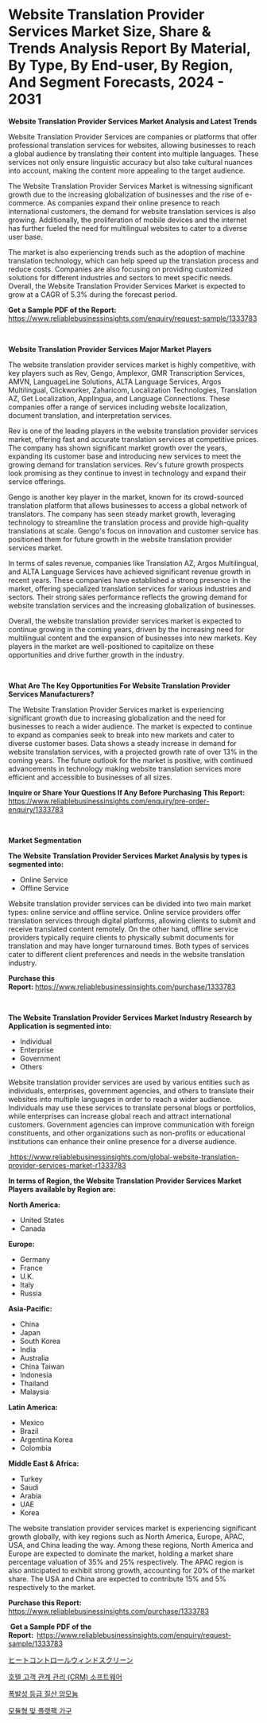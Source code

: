 <p><h1>Website Translation Provider Services Market Size, Share & Trends Analysis Report By Material, By Type, By End-user, By Region, And Segment Forecasts, 2024 - 2031</h1></p><p><strong>Website Translation Provider Services Market Analysis and Latest Trends</strong></p>
<p><p>Website Translation Provider Services are companies or platforms that offer professional translation services for websites, allowing businesses to reach a global audience by translating their content into multiple languages. These services not only ensure linguistic accuracy but also take cultural nuances into account, making the content more appealing to the target audience.</p><p>The Website Translation Provider Services Market is witnessing significant growth due to the increasing globalization of businesses and the rise of e-commerce. As companies expand their online presence to reach international customers, the demand for website translation services is also growing. Additionally, the proliferation of mobile devices and the internet has further fueled the need for multilingual websites to cater to a diverse user base.</p><p>The market is also experiencing trends such as the adoption of machine translation technology, which can help speed up the translation process and reduce costs. Companies are also focusing on providing customized solutions for different industries and sectors to meet specific needs. Overall, the Website Translation Provider Services Market is expected to grow at a CAGR of 5.3% during the forecast period.</p></p>
<p><strong>Get a Sample PDF of the Report:&nbsp;</strong> <a href="https://www.reliablebusinessinsights.com/enquiry/request-sample/1333783">https://www.reliablebusinessinsights.com/enquiry/request-sample/1333783</a></p>
<p>&nbsp;</p>
<p><strong>Website Translation Provider Services Major Market Players</strong></p>
<p><p>The website translation provider services market is highly competitive, with key players such as Rev, Gengo, Amplexor, GMR Transcription Services, AMVN, LanguageLine Solutions, ALTA Language Services, Argos Multilingual, Clickworker, Zaharicom, Localization Technologies, Translation AZ, Get Localization, Applingua, and Language Connections. These companies offer a range of services including website localization, document translation, and interpretation services.</p><p>Rev is one of the leading players in the website translation provider services market, offering fast and accurate translation services at competitive prices. The company has shown significant market growth over the years, expanding its customer base and introducing new services to meet the growing demand for translation services. Rev's future growth prospects look promising as they continue to invest in technology and expand their service offerings.</p><p>Gengo is another key player in the market, known for its crowd-sourced translation platform that allows businesses to access a global network of translators. The company has seen steady market growth, leveraging technology to streamline the translation process and provide high-quality translations at scale. Gengo's focus on innovation and customer service has positioned them for future growth in the website translation provider services market.</p><p>In terms of sales revenue, companies like Translation AZ, Argos Multilingual, and ALTA Language Services have achieved significant revenue growth in recent years. These companies have established a strong presence in the market, offering specialized translation services for various industries and sectors. Their strong sales performance reflects the growing demand for website translation services and the increasing globalization of businesses.</p><p>Overall, the website translation provider services market is expected to continue growing in the coming years, driven by the increasing need for multilingual content and the expansion of businesses into new markets. Key players in the market are well-positioned to capitalize on these opportunities and drive further growth in the industry.</p></p>
<p>&nbsp;</p>
<p><strong>What Are The Key Opportunities For Website Translation Provider Services Manufacturers?</strong></p>
<p><p>The Website Translation Provider Services market is experiencing significant growth due to increasing globalization and the need for businesses to reach a wider audience. The market is expected to continue to expand as companies seek to break into new markets and cater to diverse customer bases. Data shows a steady increase in demand for website translation services, with a projected growth rate of over 13% in the coming years. The future outlook for the market is positive, with continued advancements in technology making website translation services more efficient and accessible to businesses of all sizes.</p></p>
<p><strong>Inquire or Share Your Questions If Any Before Purchasing This Report:</strong> <a href="https://www.reliablebusinessinsights.com/enquiry/pre-order-enquiry/1333783">https://www.reliablebusinessinsights.com/enquiry/pre-order-enquiry/1333783</a></p>
<p>&nbsp;</p>
<p><strong>Market Segmentation</strong></p>
<p><strong>The Website Translation Provider Services Market Analysis by types is segmented into:</strong></p>
<p><ul><li>Online Service</li><li>Offline Service</li></ul></p>
<p><p>Website translation provider services can be divided into two main market types: online service and offline service. Online service providers offer translation services through digital platforms, allowing clients to submit and receive translated content remotely. On the other hand, offline service providers typically require clients to physically submit documents for translation and may have longer turnaround times. Both types of services cater to different client preferences and needs in the website translation industry.</p></p>
<p><strong>Purchase this Report:&nbsp;</strong><a href="https://www.reliablebusinessinsights.com/purchase/1333783">https://www.reliablebusinessinsights.com/purchase/1333783</a></p>
<p>&nbsp;</p>
<p><strong>The Website Translation Provider Services Market Industry Research by Application is segmented into:</strong></p>
<p><ul><li>Individual</li><li>Enterprise</li><li>Government</li><li>Others</li></ul></p>
<p><p>Website translation provider services are used by various entities such as individuals, enterprises, government agencies, and others to translate their websites into multiple languages in order to reach a wider audience. Individuals may use these services to translate personal blogs or portfolios, while enterprises can increase global reach and attract international customers. Government agencies can improve communication with foreign constituents, and other organizations such as non-profits or educational institutions can enhance their online presence for a diverse audience.</p></p>
<p><a href="https://www.reliablebusinessinsights.com/global-website-translation-provider-services-market-r1333783">&nbsp;https://www.reliablebusinessinsights.com/global-website-translation-provider-services-market-r1333783</a></p>
<p><strong>In terms of Region, the Website Translation Provider Services Market Players available by Region are:</strong></p>
<p>
    <p> <strong> North America: </strong>
        <ul>
            <li>United States</li>
            <li>Canada</li>
        </ul>
        </p> 
    <p> <strong> Europe: </strong>
        <ul>
            <li>Germany</li>
            <li>France</li>
            <li>U.K.</li>
            <li>Italy</li>
            <li>Russia</li>
        </ul>
        </p> 
    <p> <strong> Asia-Pacific: </strong>
        <ul>
            <li>China</li>
            <li>Japan</li>
            <li>South Korea</li>
            <li>India</li>
            <li>Australia</li>
            <li>China Taiwan</li>
            <li>Indonesia</li>
            <li>Thailand</li>
            <li>Malaysia</li>
        </ul>
        </p> 
    <p> <strong> Latin America: </strong>
        <ul>
            <li>Mexico</li>
            <li>Brazil</li>
            <li>Argentina Korea</li>
            <li>Colombia</li>
        </ul>
        </p> 
    <p> <strong> Middle East & Africa: </strong>
        <ul>
            <li>Turkey</li>
            <li>Saudi</li>
            <li>Arabia</li>
            <li>UAE</li>
            <li>Korea</li>
        </ul>
    </p>
    </p>
<p><p>The website translation provider services market is experiencing significant growth globally, with key regions such as North America, Europe, APAC, USA, and China leading the way. Among these regions, North America and Europe are expected to dominate the market, holding a market share percentage valuation of 35% and 25% respectively. The APAC region is also anticipated to exhibit strong growth, accounting for 20% of the market share. The USA and China are expected to contribute 15% and 5% respectively to the market.</p></p>
<p><strong>Purchase this Report: </strong><a href="https://www.reliablebusinessinsights.com/purchase/1333783">https://www.reliablebusinessinsights.com/purchase/1333783</a></p>
<p>&nbsp;<strong>Get a Sample PDF of the Report:&nbsp;&nbsp;</strong><a href="https://www.reliablebusinessinsights.com/enquiry/request-sample/1333783">https://www.reliablebusinessinsights.com/enquiry/request-sample/1333783</a></p>
<p><strong></strong></p>
<p><p><a href="https://medium.com/@kelsitorphy644/%E3%83%92%E3%83%BC%E3%83%88%E3%82%B3%E3%83%B3%E3%83%88%E3%83%AD%E3%83%BC%E3%83%AB%E3%82%A6%E3%82%A3%E3%83%B3%E3%83%89%E3%82%B9%E3%82%AF%E3%83%AA%E3%83%BC%E3%83%B3%E5%B8%82%E5%A0%B4%E3%81%AF-%E5%B8%82%E5%A0%B4%E3%82%B7%E3%82%A7%E3%82%A2-%E5%B8%82%E5%A0%B4%E5%8B%95%E5%90%91-%E5%B8%82%E5%A0%B4%E6%88%90%E9%95%B7%E3%81%AB%E9%96%A2%E3%81%99%E3%82%8B%E6%83%85%E5%A0%B1%E3%82%92%E6%8F%90%E4%BE%9B%E3%81%97%E3%81%A6%E3%81%84%E3%81%BE%E3%81%99-85f2030d12a0">ヒートコントロールウィンドスクリーン</a></p><p><a href="https://medium.com/@kellylyncyh543964/%ED%98%B8%ED%85%94-%EA%B3%A0%EA%B0%9D-%EA%B4%80%EB%A6%AC-%EC%8B%9C%EC%8A%A4%ED%85%9C-crm-%EC%86%8C%ED%94%84%ED%8A%B8%EC%9B%A8%EC%96%B4-%EC%8B%9C%EC%9E%A5-%EA%B7%9C%EB%AA%A8-cagr-%ED%8A%B8%EB%A0%8C%EB%93%9C-2024-2030-7a5dc33d6f1e">호텔 고객 관계 관리 (CRM) 소프트웨어</a></p><p><a href="https://github.com/rick7624/Market-Research-Report-List-1/blob/main/155689992899.md">폭발성 등급 질산 암모늄</a></p><p><a href="https://github.com/GabrielBlanda5656/Market-Research-Report-List-2/blob/main/561339392898.md">모듈형 및 플랫팩 가구</a></p></p>